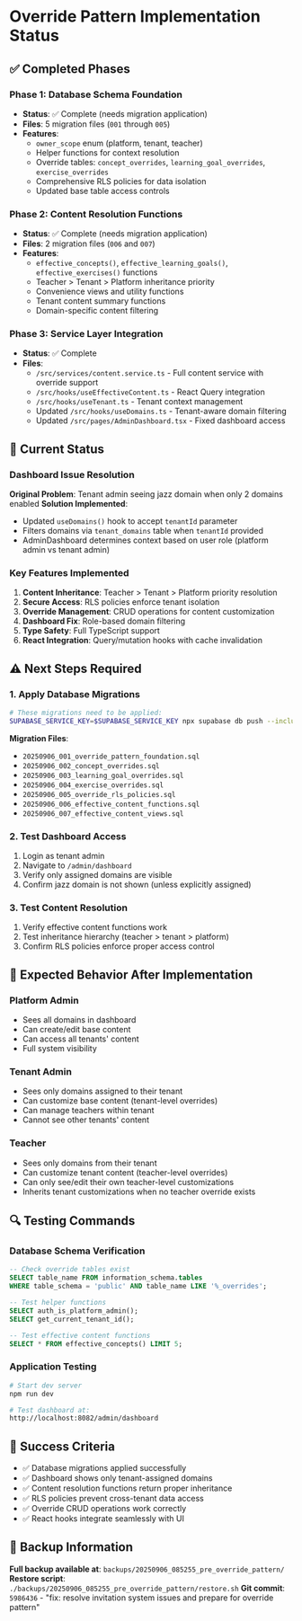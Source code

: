 # Override Pattern Implementation Status

## ✅ Completed Phases

### Phase 1: Database Schema Foundation
- **Status**: ✅ Complete (needs migration application)
- **Files**: 5 migration files (`001` through `005`)
- **Features**:
  - `owner_scope` enum (platform, tenant, teacher)
  - Helper functions for context resolution
  - Override tables: `concept_overrides`, `learning_goal_overrides`, `exercise_overrides`
  - Comprehensive RLS policies for data isolation
  - Updated base table access controls

### Phase 2: Content Resolution Functions  
- **Status**: ✅ Complete (needs migration application)
- **Files**: 2 migration files (`006` and `007`)
- **Features**:
  - `effective_concepts()`, `effective_learning_goals()`, `effective_exercises()` functions
  - Teacher > Tenant > Platform inheritance priority
  - Convenience views and utility functions
  - Tenant content summary functions
  - Domain-specific content filtering

### Phase 3: Service Layer Integration
- **Status**: ✅ Complete
- **Files**: 
  - `/src/services/content.service.ts` - Full content service with override support
  - `/src/hooks/useEffectiveContent.ts` - React Query integration
  - `/src/hooks/useTenant.ts` - Tenant context management
  - Updated `/src/hooks/useDomains.ts` - Tenant-aware domain filtering
  - Updated `/src/pages/AdminDashboard.tsx` - Fixed dashboard access

## 🔄 Current Status

### Dashboard Issue Resolution
**Original Problem**: Tenant admin seeing jazz domain when only 2 domains enabled
**Solution Implemented**: 
- Updated `useDomains()` hook to accept `tenantId` parameter
- Filters domains via `tenant_domains` table when `tenantId` provided
- AdminDashboard determines context based on user role (platform admin vs tenant admin)

### Key Features Implemented
1. **Content Inheritance**: Teacher > Tenant > Platform priority resolution
2. **Secure Access**: RLS policies enforce tenant isolation  
3. **Override Management**: CRUD operations for content customization
4. **Dashboard Fix**: Role-based domain filtering
5. **Type Safety**: Full TypeScript support
6. **React Integration**: Query/mutation hooks with cache invalidation

## ⚠️ Next Steps Required

### 1. Apply Database Migrations
```bash
# These migrations need to be applied:
SUPABASE_SERVICE_KEY=$SUPABASE_SERVICE_KEY npx supabase db push --include-all
```

**Migration Files**:
- `20250906_001_override_pattern_foundation.sql`
- `20250906_002_concept_overrides.sql` 
- `20250906_003_learning_goal_overrides.sql`
- `20250906_004_exercise_overrides.sql`
- `20250906_005_override_rls_policies.sql`
- `20250906_006_effective_content_functions.sql`
- `20250906_007_effective_content_views.sql`

### 2. Test Dashboard Access
1. Login as tenant admin
2. Navigate to `/admin/dashboard` 
3. Verify only assigned domains are visible
4. Confirm jazz domain is not shown (unless explicitly assigned)

### 3. Test Content Resolution
1. Verify effective content functions work
2. Test inheritance hierarchy (teacher > tenant > platform)
3. Confirm RLS policies enforce proper access control

## 📝 Expected Behavior After Implementation

### Platform Admin
- Sees all domains in dashboard
- Can create/edit base content
- Can access all tenants' content
- Full system visibility

### Tenant Admin  
- Sees only domains assigned to their tenant
- Can customize base content (tenant-level overrides)
- Can manage teachers within tenant
- Cannot see other tenants' content

### Teacher
- Sees only domains from their tenant
- Can customize tenant content (teacher-level overrides)  
- Can only see/edit their own teacher-level customizations
- Inherits tenant customizations when no teacher override exists

## 🔍 Testing Commands

### Database Schema Verification
```sql
-- Check override tables exist
SELECT table_name FROM information_schema.tables 
WHERE table_schema = 'public' AND table_name LIKE '%_overrides';

-- Test helper functions
SELECT auth_is_platform_admin();
SELECT get_current_tenant_id();

-- Test effective content functions
SELECT * FROM effective_concepts() LIMIT 5;
```

### Application Testing
```bash
# Start dev server
npm run dev

# Test dashboard at:
http://localhost:8082/admin/dashboard
```

## 🎯 Success Criteria

- ✅ Database migrations applied successfully
- ✅ Dashboard shows only tenant-assigned domains
- ✅ Content resolution functions return proper inheritance
- ✅ RLS policies prevent cross-tenant data access
- ✅ Override CRUD operations work correctly
- ✅ React hooks integrate seamlessly with UI

## 📄 Backup Information

**Full backup available at**: `backups/20250906_085255_pre_override_pattern/`
**Restore script**: `./backups/20250906_085255_pre_override_pattern/restore.sh`
**Git commit**: `5986436` - "fix: resolve invitation system issues and prepare for override pattern"